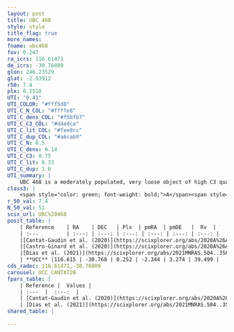 ```yaml
---
layout: post
title: UBC 468
style: style
title_flag: true
more_names: 
fname: ubc468
fov: 0.247
ra_icrs: 116.61471
de_icrs: -30.76809
glon: 246.23529
glat: -2.93912
r50: 7.4
plx: 0.2518
UTI: "0.41"
UTI_COLOR: "#fff5d8"
UTI_C_N_COL: "#ffffe8"
UTI_C_dens_COL: "#f5bfb7"
UTI_C_C3_COL: "#d4edca"
UTI_C_lit_COL: "#fee8cc"
UTI_C_dup_COL: "#a6cab9"
UTI_C_N: 0.5
UTI_C_dens: 0.14
UTI_C_C3: 0.75
UTI_C_lit: 0.33
UTI_C_dup: 1.0
UTI_summary: |
    UBC 468 is a moderately populated, very loose object of high C3 quality. It is poorly studied in the literature.
class3: |
    <span style="color: green; font-weight: bold;">A</span><span style="color: #FFC300; font-weight: bold;">B</span>
r_50_val: 7.4
N_50_val: 51
scix_url: UBC%20468
posit_table: |
    | Reference    | RA    | DEC   | Plx  | pmRA  | pmDE   |  Rv  |
    | :---         | :---: | :---: | :---: | :---: | :---: | :---: |
    |[Cantat-Gaudin et al. (2020)](https://scixplorer.org/abs/2020A%26A...640A...1C) | 116.591 | -30.762 | 0.221 | -2.389 | 3.302 | -- |
    |[Castro-Ginard et al. (2020)](https://scixplorer.org/abs/2020A%26A...635A..45C) | 116.58 | -30.721 | 0.222 | -2.374 | 3.33 | -- |
    |[Dias et al. (2021)](https://scixplorer.org/abs/2021MNRAS.504..356D) | 116.597 | -30.733 | 0.226 | -2.376 | 3.293 | -- |
    | **UCC** |116.615 | -30.768 | 0.252 | -2.344 | 3.274 | 39.499 | 
cds_radec: 116.61471,-30.76809
carousel: UCC_CANTAT20
fpars_table: |
    | Reference |  Values |
    | :---  |  :---:  |
    | [Cantat-Gaudin et al. (2020)](https://scixplorer.org/abs/2020A%26A...640A...1C) | `AVNN=1.33, DMNN=13.1, AgeNN=7.04` |
    | [Dias et al. (2021)](https://scixplorer.org/abs/2021MNRAS.504..356D) | `Av=1.613, Dist=4229, logage=6.863, [Fe/H]=-0.074` |
shared_table: |
    
---
```

